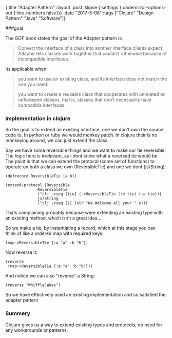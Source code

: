 {:title "Adapter Pattern"
 :layout :post
 :klipse {:settings {:codemirror-options-out {:line-numbers false}}}
 :date "2017-5-08"
 :tags  ["Clojure" "Design Pattern" "Java" "Software"]}


###goal


The GOF book states the goal of the Adapter pattern is:

> Convert the interface of a class into another interface clients expect.
> Adapter lets classes work together that couldn’t otherwise because of
> incompatible interfaces.

Its applicable when:

> you want to use an existing class, and its interface does not match the one you need.

> you want to create a reusable class that cooperates with unrelated or unforeseen classes, that is, classes that don’t necessarily have compatible interfaces.

### Implementation in clojure

So the goal is to extend an existing interface, one we don't own the source code to.
In python or ruby we would monkey patch. In clojure their is no monkeying around,
we can just extend the class.

Say we have some reversible things and we want to make our tie reversible. The
logic here is irrelevant, as i dont know what a reversed tie would be. The point is that
we can extend the protocal (some set of functions) to operate on both a class we own (ReversibleTie)
and one we dont (js/String):

```klipse-cljs
(defrecord ReversibleTie [a b])

(extend-protocol IReversible
              ReversibleTie
              (^clj -rseq [tie] (->ReversibleTie (:b tie) (:a tie)))
              js/String
              (^clj -rseq [s] (str "We Welcome all your " s)))
```
Thats complaining probably because were extending an existing type with an existing method, which isn't a great idea...

So we make a tie, by instantiating a record, which at this stage you can think of
like a ordered map with required keys:

```klipse-cljs
(map->ReversibleTie {:a "a" :b "b"})
```

Now reverse it:

```klipse-cljs
(reverse
 (map->ReversibleTie {:a "a" :b "b"}))
```

And notice we can also "reverse" a String:

```klipse-cljs
(reverse "WhiffleCakes")
```

So we have effectively used an existing implementation and so satisfied the adapter pattern


### Summery

Clojure gives us a way to extend existing types and protocols, no need for any workarounds or patterns.

